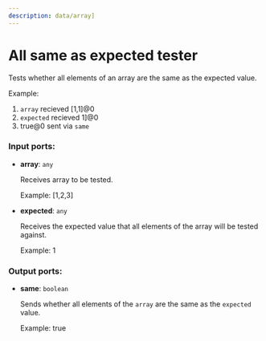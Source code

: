 ```yaml
---
description: data/array]
---
```


# All same as expected tester

Tests whether all elements of an array are the same as the expected value.

Example:
1. `array` recieved  [1,1]@0  
2. `expected` recieved  1]@0  
3.  true@0 sent via `same`

### Input ports:

* __array__: `any`

    Receives array to be tested.
    
    Example: 
    [1,2,3]


* __expected__: `any`

    Receives the expected value that all elements of the array will be tested against.
    
    Example:
    1

### Output ports:

* __same__: `boolean`

    Sends whether all elements of the `array` are the same as the `expected` value.
    
    Example:
    true

